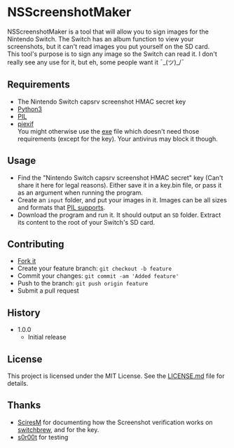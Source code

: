 # NSScreenshotMaker
NSScreenshotMaker is a tool that will allow you to sign images for the Nintendo Switch. The Switch has an album function to view your screenshots, but it can't read images you put yourself on the SD card.  
This tool's purpose is to sign any image so the Switch can read it. I don't really see any use for it, but eh, some people want it ¯\_(ツ)_/¯
## Requirements
* The Nintendo Switch capsrv screenshot HMAC secret key
* [Python3](https://www.python.org/downloads/)
* [PIL](http://pillow.readthedocs.io/en/5.1.x/installation.html)
* [piexif](http://piexif.readthedocs.io/en/latest/installation.html)  
You might otherwise use the [exe](https://github.com/cheuble/releases) file which doesn't need those requirements (except for the key). Your antivirus may block it though.  
## Usage
* Find the "Nintendo Switch capsrv screenshot HMAC secret" key (Can't share it here for legal reasons). Either save it in a key.bin file, or pass it as an argument when running the program.
* Create an `input` folder, and put your images in it. Images can be all sizes and formats that [PIL supports](http://pillow.readthedocs.io/en/4.1.x/handbook/image-file-formats.html).
* Download the program and run it. It should output an `SD` folder. Extract its content to the root of your Switch's SD card.
## Contributing
* [Fork it](https://github.com/cheuble/NSScreenshotMaker/fork)
* Create your feature branch: `git checkout -b feature`
* Commit your changes: `git commit -am 'Added feature'`
* Push to the branch: `git push origin feature`
* Submit a pull request
## History
* 1.0.0
    * Initial release
## License
This project is licensed under the MIT License. See the [LICENSE.md](LICENSE.md) file for details.
## Thanks
* [SciresM](https://github.com/SciresM) for documenting how the Screenshot verification works on [switchbrew](http://switchbrew.org/index.php?title=Capture_services#Notes), and for the key.
* [s0r00t](https://github.com/s0r00t) for testing